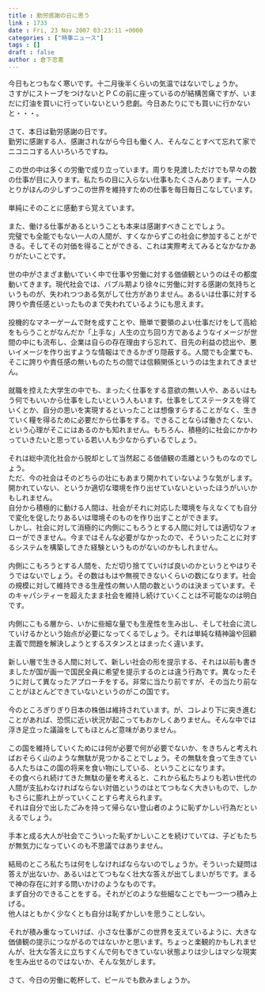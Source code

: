 ```yaml
---
title : 勤労感謝の日に思う
link : 1733
date : Fri, 23 Nov 2007 03:23:11 +0000
categories : ["時事ニュース"]
tags : []
draft : false
author : 倉下忠憲
---
```


今日もとつもなく寒いです。十二月後半くらいの気温ではないでしょうか。<BR>さすがにストーブをつけないとＰＣの前に座っているのが結構苦痛ですが、いまだに灯油を買いに行っていないという悲劇。今日あたりにでも買いに行かないと・・・。<BR><BR>さて、本日は勤労感謝の日です。<BR>勤労に感謝する人、感謝されながら今日も働く人、そんなことすべて忘れて家でニコニコする人いろいろですね。<BR><BR>この世の中は多くの労働で成り立っています。周りを見渡しただけでも早々の数の仕事が目に入ります。私たちの目に入らない仕事もたくさんあります。一人ひとりがほんの少しずつこの世界を維持すための仕事を毎日毎日こなしています。<BR><BR>単純にそのことに感動すら覚えています。<BR><BR>また、働ける仕事があるということも本来は感謝すべきことでしょう。<BR>完璧でも全能でもない一人の人間が、すくなからずこの社会に参加することができる。そしてその対価を得ることができる、これは実際考えてみるとなかなかありがたいことです。<BR><BR>世の中がさまざま動いていく中で仕事や労働に対する価値観というのはその都度動いてきます。現代社会では、バブル期より徐々に労働に対する感謝の気持ちというものが、失われつつある気がして仕方がありません。あるいは仕事に対する誇りや責任感といったものまで失われているようにも思えます。<BR><BR>投機的なマネーゲームで財を成すことや、簡単で要領のよい仕事だけをして高給をもらうことがなんだか「上手な」人生の立ち回り方であるようなイメージが世間の中にも流布し、企業は自らの存在理由すら忘れて、目先の利益の捻出や、悪いイメージを作り出すような情報はできるかぎり隠蔽する。人間でも企業でも、そこに誇りや責任感の無いものたちの間では信頼関係というのは生まれてきません。<BR><BR>就職を控えた大学生の中でも、まったく仕事をする意欲の無い人や、あるいはもう何でもいいから仕事をしたいという人もいます。仕事をしてステータスを得ていくとか、自分の思いを実現するといったことは想像すらすることがなく、生きていく糧を得るために必要だから仕事をする。できることならば働きたくない、という心理がそこにはあるのかも知れません。もちろん、積極的に社会にかかわっていきたいと思っている若い人も少なからずいるでしょう。<BR><BR>それは総中流化社会から脱却として当然起こる価値観の乖離というものなのでしょう。<BR>ただ、今の社会はそのどちらの壮にもあまり開かれていないような気がします。<BR>開かれていない、というか適切な環境を作り出せていないといったほうがいいかもしれません。<BR>自分から積極的に動ける人間は、社会がそれに対応した環境を与えなくても自分で変化を促したりあるいは環境そのものを作り出すことができます。<BR>しかし、社会に対して消極的に内側にこもろうとする人間に対しては適切なフォローができません。今まではそんな必要がなかったので、そういったことに対するシステムを構築してきた経験というものがないのかもしれません。<BR><BR>内側にこもろうとする人間を、ただ切り捨てていけば良いのかというとやはりそうではないでしょう。その数はもはや無視できないくらいの数になります。社会の規模に対して維持できる生産性の無い人間の数というのは決まっています。そのキャパシティーを超えたまま社会を維持し続けていくことは不可能なのは明白です。<BR><BR>内側にこもる層から、いかに些細な量でも生産性を生み出し、そして社会に流していけるかという始点が必要になってくるでしょう。それは単純な精神論や回顧主義で問題を解決しようとするスタンスとはまったく違います。<BR><BR>新しい層で生きる人間に対して、新しい社会の形を提示する、それは以前も書きましたが国が画一で国民全員に希望を提示するのとは違う行為です。異なったそうに対して異なったアプローチをする。非常に当たり前ですが、その当たり前なことがほとんどできていないというのがこの国です。<BR><BR>今のところぎりぎり日本の株価は維持されています。が、コレより下に突き進むことがあれば、恐慌に近い状況が起こってもおかしくありません。そんな中では浮き足立った議論をしてもほとんど意味がありません。<BR><BR>この国を維持していくためには何が必要で何が必要でないか、をきちんと考えればおそらく山のような無駄が見つかることでしょう。その無駄を食って生きている人たちはこの国の将来を食い物にしている、ということになります。<BR>その食べられ続けてきた無駄の量を考えると、これから私たちよりも若い世代の人間が支払わなければならない対価というのはとてつもなく大きいもので、しかもさらに膨れ上がっていくことすら考えられます。<BR>それは自分で出したごみを持って帰らない登山者のように恥ずかしい行為だといえるでしょう。<BR><BR>手本と成る大人が社会でこういった恥ずかしいことを続けていては、子どもたちが無気力になっていくのも不思議ではありません。<BR><BR>結局のところ私たちは何をしなければならないのでしょうか。そういった疑問は答えが出ないか、あるいはとてつもなく壮大な答えが出てしまいがちです。まるで神の存在に対する問いかけのようなものです。<BR>まず自分のできることをする。それがどのような些細なことでも一つ一つ積み上げる。<BR>他人はともかく少なくとも自分は恥ずかしいを思うことしない。<BR><BR>それが積み重なっていけば、小さな仕事がこの世界を支えているように、大きな価値観の提示につながるのではないかと思います。ちょっと楽観的かもしれませんが、壮大な答えに立ちすくんで何もできていない状態よりは少しはマシな現実を生み出せるのではないか、そんな気がします。<BR><BR>さて、今日の労働に乾杯して、ビールでも飲みましょうか。<BR><BR><br><br>
